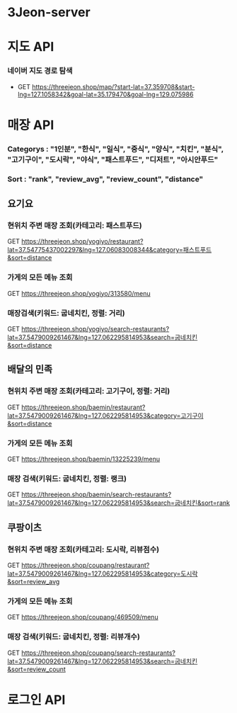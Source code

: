 # 3Jeon-server

# 지도 API
### 네이버 지도 경로 탐색
- GET https://threejeon.shop/map/?start-lat=37.359708&start-lng=127.1058342&goal-lat=35.179470&goal-lng=129.075986

# 매장 API
### Categorys : "1인분", "한식", "일식", "중식", "양식", "치킨", "분식", "고기구이", "도시락", "야식", "패스트푸드", "디저트", "아시안푸드"  
### Sort : "rank", "review_avg", "review_count", "distance"  
## 요기요
### 현위치 주변 매장 조회(카테고리: 패스트푸드)
GET https://threejeon.shop/yogiyo/restaurant?lat=37.54775437002297&lng=127.06083008344&category=패스트푸드&sort=distance

### 가게의 모든 메뉴 조회
GET https://threejeon.shop/yogiyo/313580/menu

### 매장검색(키워드: 굽네치킨, 정렬: 거리)
GET https://threejeon.shop/yogiyo/search-restaurants?lat=37.5479009261467&lng=127.062295814953&search=굽네치킨&sort=distance

## 배달의 민족
### 현위치 주변 매장 조회(카테고리: 고기구이, 정렬: 거리)
GET https://threejeon.shop/baemin/restaurant?lat=37.5479009261467&lng=127.062295814953&category=고기구이&sort=distance

### 가게의 모든 메뉴 조회
GET https://threejeon.shop/baemin/13225239/menu

### 매장 검색(키워드: 굽네치킨, 정렬: 랭크)
GET https://threejeon.shop/baemin/search-restaurants?lat=37.5479009261467&lng=127.062295814953&search=굽네치킨&sort=rank

## 쿠팡이츠
### 현위치 주변 매장 조회(카테고리: 도시락, 리뷰점수)
GET https://threejeon.shop/coupang/restaurant?lat=37.5479009261467&lng=127.062295814953&category=도시락&sort=review_avg

### 가게의 모든 메뉴 조회
GET https://threejeon.shop/coupang/469509/menu

### 매장 검색(키워드: 굽네치킨, 정렬: 리뷰개수)
GET https://threejeon.shop/coupang/search-restaurants?lat=37.5479009261467&lng=127.062295814953&search=굽네치킨&sort=review_count

# 로그인 API
